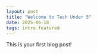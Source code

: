 ```yaml
---
layout: post
title: "Welcome to Tech Under 5"
date: 2025-06-18
tags: intro featured
---
```


This is your first blog post!
